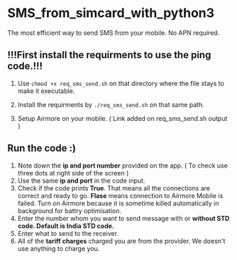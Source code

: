 # SMS_from_simcard_with_python3
The most efficient way to send SMS from your mobile. No APN required.


## !!!First install the requirments to use the ping code.!!! 
1. Use `chmod +x req_sms_send.sh` on that directory where the file stays to make it executable. 

2. Install the requirments by `./req_sms_send.sh` on that same path.

3. Setup Airmore on your mobile. ( Link added on req_sms_send.sh output )

## Run the code :)
1. Note down the **ip and port number** provided on the app. ( To check use three dots at right side of the screen )
2. Use the same **ip and port** in the code input.
3. Check if the code prints **True**. That means all the connections are correct and ready to go. **Flase** means connection to Airmore Mobile is failed. Turn on Airmore because it is sometime killed automatically in background for battry optimisation.
4. Enter the number whom you want to send message with or **without STD code. Default is India STD code.**
5. Enter what to send to the receiver.
6. All of the **tariff charges** charged you are from the provider. We doesn't use anything to charge you.

